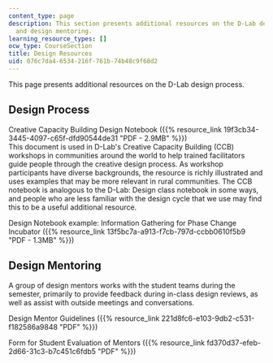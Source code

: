 ```yaml
---
content_type: page
description: This section presents additional resources on the D-Lab design process
  and design mentoring.
learning_resource_types: []
ocw_type: CourseSection
title: Design Resources
uid: 076c7da4-6534-216f-761b-74b48c9f68d2
---
```


This page presents additional resources on the D-Lab design process.

Design Process
--------------

Creative Capacity Building Design Notebook ({{% resource_link 19f3cb34-3445-4097-c65f-dfd90544de31 "PDF - 2.9MB" %}})  
This document is used in D-Lab's Creative Capacity Building (CCB) workshops in communities around the world to help trained facilitators guide people through the creative design process. As workshop participants have diverse backgrounds, the resource is richly illustrated and uses examples that may be more relevant in rural communities. The CCB notebook is analogous to the D-Lab: Design class notebook in some ways, and people who are less familiar with the design cycle that we use may find this to be a useful additional resource.

Design Notebook example: Information Gathering for Phase Change Incubator ({{% resource_link 13f5bc7a-a913-f7cb-797d-ccbb0610f5b9 "PDF - 1.3MB" %}})

Design Mentoring
----------------

A group of design mentors works with the student teams during the semester, primarily to provide feedback during in-class design reviews, as well as assist with outside meetings and conversations.

Design Mentor Guidelines ({{% resource_link 221d8fc6-e103-9db2-c531-f182586a9848 "PDF" %}})

Form for Student Evaluation of Mentors ({{% resource_link fd370d37-efeb-2d66-31c3-b7c451c6fdb5 "PDF" %}})